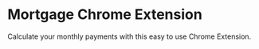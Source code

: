 # Mortgage Chrome Extension

Calculate your monthly payments with this easy to use Chrome Extension.
